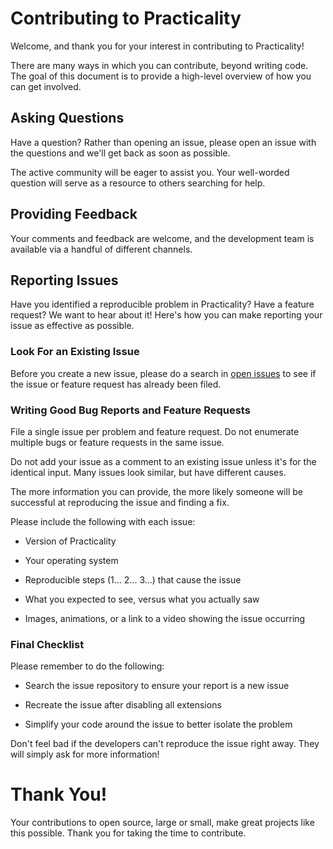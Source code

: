 # Contributing to Practicality

Welcome, and thank you for your interest in contributing to Practicality!

There are many ways in which you can contribute, beyond writing code. The goal of this document is to provide a high-level overview of how you can get involved.

## Asking Questions

Have a question? Rather than opening an issue, please open an issue with the questions and we'll get back as soon as possible.

The active community will be eager to assist you. Your well-worded question will serve as a resource to others searching for help.

## Providing Feedback

Your comments and feedback are welcome, and the development team is available via a handful of different channels.

## Reporting Issues

Have you identified a reproducible problem in Practicality? Have a feature request? We want to hear about it! Here's how you can make reporting your issue as effective as possible.

### Look For an Existing Issue

Before you create a new issue, please do a search in [open issues](https://github.com/broden-wanner/practicality/issues) to see if the issue or feature request has already been filed.

### Writing Good Bug Reports and Feature Requests

File a single issue per problem and feature request. Do not enumerate multiple bugs or feature requests in the same issue.

Do not add your issue as a comment to an existing issue unless it's for the identical input. Many issues look similar, but have different causes.

The more information you can provide, the more likely someone will be successful at reproducing the issue and finding a fix.

Please include the following with each issue:

- Version of Practicality

- Your operating system

- Reproducible steps (1... 2... 3...) that cause the issue

- What you expected to see, versus what you actually saw

- Images, animations, or a link to a video showing the issue occurring

### Final Checklist

Please remember to do the following:

- Search the issue repository to ensure your report is a new issue

- Recreate the issue after disabling all extensions

- Simplify your code around the issue to better isolate the problem

Don't feel bad if the developers can't reproduce the issue right away. They will simply ask for more information!

# Thank You!

Your contributions to open source, large or small, make great projects like this possible. Thank you for taking the time to contribute.

